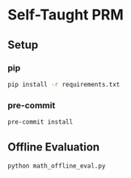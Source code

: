 # Self-Taught PRM

## Setup

### pip
```bash
pip install -r requirements.txt
```

### pre-commit

```bash
pre-commit install
```

## Offline Evaluation

```bash
python math_offline_eval.py
```
